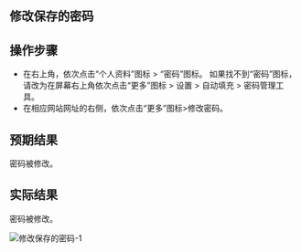 ## 修改保存的密码

## 操作步骤

- 在右上角，依次点击“个人资料”图标 > “密码”图标。
  如果找不到“密码”图标，请改为在屏幕右上角依次点击“更多”图标 > 设置 > 自动填充 > 密码管理工具。
- 在相应网站网址的右侧，依次点击“更多”图标>修改密码。

## 预期结果

密码被修改。

## 实际结果

密码被修改。

![修改保存的密码-1](../img/修改保存的密码-1.png)